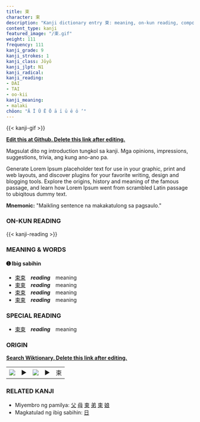 ```yaml
---
title: 束
character: 束
description: "Kanji dictionary entry 束: meaning, on-kun reading, compounds, origin, related kanji"
content_type: kanji
featured_image: "/束.gif"
weight: 111
frequency: 111
kanji_grade: 9
kanji_strokes: 1
kanji_class: Jōyō
kanji_jlpt: N1
kanji_radical: 
kanji_reading: 
- DAI
- TAI
- oo-kii
kanji_meaning:
- malaki
chōon: "Ā Ī Ū Ē Ō ā ī ū ē ō ’"
---
```

[//]: # (Don't edit the line below. Kanji animated GIF code is automatically generated.)
{{< kanji-gif >}}

[//]: # (Edit below this line.)

**[Edit this at Github. Delete this link after editing.](https://github.com/tim0g/tim/tree/main/content/kanji/束/index.md)**

Magsulat dito ng introduction tungkol sa kanji. Mga opinions, impressions, suggestions, trivia, ang kung ano-ano pa.

Generate Lorem Ipsum placeholder text for use in your graphic, print and web layouts, and discover plugins for your favorite writing, design and blogging tools. Explore the origins, history and meaning of the famous passage, and learn how Lorem Ipsum went from scrambled Latin passage to ubiqitous dummy text.
 
**Mnemonic:** "Maikling sentence na makakatulong sa pagsaulo."

### ON-KUN READING

[//]: # (Don't edit the line below. ON-KUN READING code is automatically generated.)
{{< kanji-reading >}}

### MEANING & WORDS

#### ➊ **Ibig sabihin**
  - [束](../束)[束](../束)　***reading***　meaning
  - [束](../束)[束](../束)　***reading***　meaning
  - [束](../束)[束](../束)　***reading***　meaning
  - [束](../束)[束](../束)　***reading***　meaning

### SPECIAL READING
  - [束](../束)[束](../束)　***reading***　meaning

### ORIGIN

**[Search Wiktionary. Delete this link after editing.](https://wiktionary.org/wiki/束)**
<table class="kanji-table"><tr><td>
<img src="60px-束-bronze.svg.png">
</td><td>▶</td><td>
<img src="60px-束-oracle.svg.png">
</td><td>▶</td>
<td class="kanji-origin">束</td>
</tr></table>

### RELATED KANJI
- Miyembro ng pamilya: [父](../父) [母](../母) [束](../束) [弟](../弟) [束](../束) [娘](../娘)
- Magkatulad ng ibig sabihin: [日](../日)
